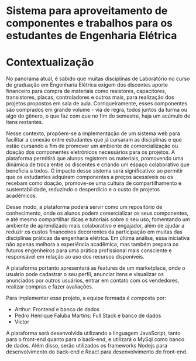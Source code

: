 # Sistema para aproveitamento de componentes e trabalhos para os estudantes de Engenharia Elétrica
# Contextualização
No panorama atual, é sabido que muitas disciplinas de Laboratório no curso de graduação em Engenharia Elétrica exigem dos discentes aporte financeiro para compra de materiais como resistores, capacitores, transistores, placas, controladores e outros mais, para realização dos projetos propostos em sala de aula. Corriqueiramente, esses componentes são comprados em grande volume - via de regra, todos juntos da turma ou algo do gênero, o que faz com que no fim do semestre, haja um acúmulo de itens restantes. 

Nesse contexto, propõem-se a implementação de um sistema web para facilitar a conexão entre estudantes que já cursaram as disciplinas e que estão cursando a fim de promover um ambiente de comercialização ou doação dos componentes eletrônicos necessários para os projetos. A plataforma permitirá que alunos registrem os materiais, promovendo uma dinâmica de troca entre os discentes e criando um espaço colaborativo que beneficia a todos. O impacto desse sistema será significativo: ao permitir que os estudantes adquiram componentes a preços acessíveis ou os recebam como doação, promove-se uma cultura de compartilhamento e sustentabilidade, reduzindo o desperdício e o custo de projetos acadêmicos. 

Desse modo, a plataforma poderá servir como um repositório de conhecimento, onde os alunos podem comercializar os seus componentes, e até mesmo compartilhar dicas e tutoriais sobre o seu uso, fomentando um ambiente de aprendizado mais colaborativo e engajador, além de ajudar a reduzir os custos financeiros decorrentes da participação em muitas das disciplinas práticas da engenharia elétrica. Em última análise, essa iniciativa não apenas melhora a experiência acadêmica, mas também prepara os futuros engenheiros para uma prática profissional mais consciente e responsável em relação ao uso dos recursos disponíveis.

A plataforma portanto apresentará as features de um marketplace, onde o usuário pode cadastrar o seu perfil, anunciar itens e visualizar os anunciados por outros usuários, entrar em contato com os vendedores, realizar compras e fazer avaliações.

Para implementar esse projeto, a equipe formada é composta por: 
 * Arthur: Frontend e banco de dados
 * Pedro Henrique Faluba Martins: Full Stack e banco de dados
 * Victor

A plataforma será desenvolvida utilizando a linguagem JavaScript, tanto para o front-end quanto para o back-end, e utilizará o MySql como banco de dados. Além disso, serão utilizados os frameworks Nodejs para desenvolvimento do back-end e React para desenvolvimento do front-end.
